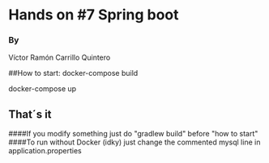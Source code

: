 # Hands on #7 Spring boot
### By
Víctor Ramón Carrillo Quintero

##How to start:
docker-compose build

docker-compose up

## That´s it
####If you modify something just do "gradlew build" before "how to start"
####To run without Docker (idky) just change the commented mysql line in application.properties